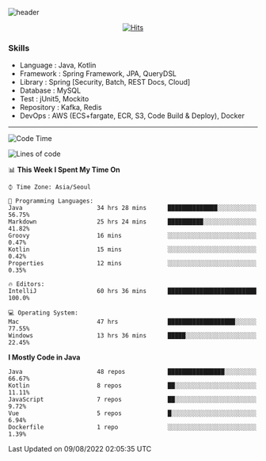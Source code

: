 <!-- Github Profile Readme로 프로필 꾸미기 : https://zzsza.github.io/development/2020/07/10/make-github-profile-readme/ -->

<!-- github theme -->
  <!-- 
    ![header](https://capsule-render.vercel.app/api?type=slice&color=e0f0e3&height=150&section=header&text=beasy&fontSize=45)
  -->
  ![header](https://capsule-render.vercel.app/api?type=soft&color=e0f0e3&height=150&section=header&text=Choi-YongSeok&fontSize=55&animation=twinkling)


<!-- hits count : https://hits.seeyoufarm.com/ -->
<div align=center>
    
  [![Hits](https://hits.seeyoufarm.com/api/count/incr/badge.svg?url=https%3A%2F%2Fgithub.com%2Fchoi-ys&count_bg=%2379C83D&title_bg=%23555555&icon=&icon_color=%23E7E7E7&title=hits&edge_flat=false)](https://hits.seeyoufarm.com)

</div>


<!-- Committed Top Lang -->
<div align=center>
</div>


### Skills
 - Language : Java, Kotlin
 - Framework : Spring Framework, JPA, QueryDSL
 - Library : Spring [Security, Batch, REST Docs, Cloud]
 - Database : MySQL
 - Test : jUnit5, Mockito
 - Repository : Kafka, Redis
 - DevOps : AWS (ECS+fargate, ECR, S3, Code Build & Deploy), Docker

---

<!--START_SECTION:waka-->
![Code Time](http://img.shields.io/badge/Code%20Time-0%20secs-blue)

![Lines of code](https://img.shields.io/badge/From%20Hello%20World%20I%27ve%20Written-326%20Thousand%20lines%20of%20code-blue)

📊 **This Week I Spent My Time On** 

```text
⌚︎ Time Zone: Asia/Seoul

💬 Programming Languages: 
Java                     34 hrs 28 mins      ██████████████░░░░░░░░░░░   56.75% 
Markdown                 25 hrs 24 mins      ██████████░░░░░░░░░░░░░░░   41.82% 
Groovy                   16 mins             ░░░░░░░░░░░░░░░░░░░░░░░░░   0.47% 
Kotlin                   15 mins             ░░░░░░░░░░░░░░░░░░░░░░░░░   0.42% 
Properties               12 mins             ░░░░░░░░░░░░░░░░░░░░░░░░░   0.35%

🔥 Editors: 
IntelliJ                 60 hrs 36 mins      █████████████████████████   100.0%

💻 Operating System: 
Mac                      47 hrs              ███████████████████░░░░░░   77.55% 
Windows                  13 hrs 36 mins      █████░░░░░░░░░░░░░░░░░░░░   22.45%

```

**I Mostly Code in Java** 

```text
Java                     48 repos            ████████████████░░░░░░░░░   66.67% 
Kotlin                   8 repos             ██░░░░░░░░░░░░░░░░░░░░░░░   11.11% 
JavaScript               7 repos             ██░░░░░░░░░░░░░░░░░░░░░░░   9.72% 
Vue                      5 repos             █░░░░░░░░░░░░░░░░░░░░░░░░   6.94% 
Dockerfile               1 repo              ░░░░░░░░░░░░░░░░░░░░░░░░░   1.39%

```



 Last Updated on 09/08/2022 02:05:35 UTC
<!--END_SECTION:waka-->

<!-- 
![footer](https://capsule-render.vercel.app/api?section=footer&type=slice&color=e0f0e3)
-->

